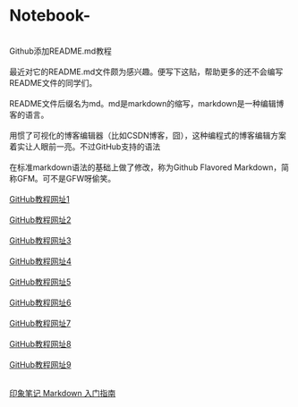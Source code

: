 # Notebook-
<br>Github添加README.md教程<br/>
<br>最近对它的README.md文件颇为感兴趣。便写下这贴，帮助更多的还不会编写README文件的同学们。<br/>
<br>README文件后缀名为md。md是markdown的缩写，markdown是一种编辑博客的语言。<br/>
<br>用惯了可视化的博客编辑器（比如CSDN博客，囧），这种编程式的博客编辑方案着实让人眼前一亮。不过GitHub支持的语法<br/>
<br>在标准markdown语法的基础上做了修改，称为Github Flavored Markdown，简称GFM。可不是GFW呀偷笑。<br/>
<br>[GitHub教程网址1](https://www.cnblogs.com/peihao/p/5269153.html)<br/>
<br>[GitHub教程网址2](https://www.cnblogs.com/sxdcgaq8080/p/8058699.html)<br/>
<br>[GitHub教程网址3](https://www.jianshu.com/p/191d1e21f7ed)<br/>
<br>[GitHub教程网址4](https://www.jianshu.com/p/335db5716248)<br/>
<br>[GitHub教程网址5](http://www.markdown.cn/)<br/>
<br>[GitHub教程网址6](https://www.mdeditor.com/)<br/>
<br>[GitHub教程网址7](https://www.jianshu.com/p/c6aa2f35d5ae)<br/> 
<br>[GitHub教程网址8](http://mahua.jser.me/)<br/>                
[GitHub教程网址9](https://www.cnblogs.com/dezheng/p/3834813.html)

<br>[印象笔记 Markdown 入门指南](https://list.yinxiang.com/markdown/eef42447-db3f-48ee-827b-1bb34c03eb83.php)<br/>
